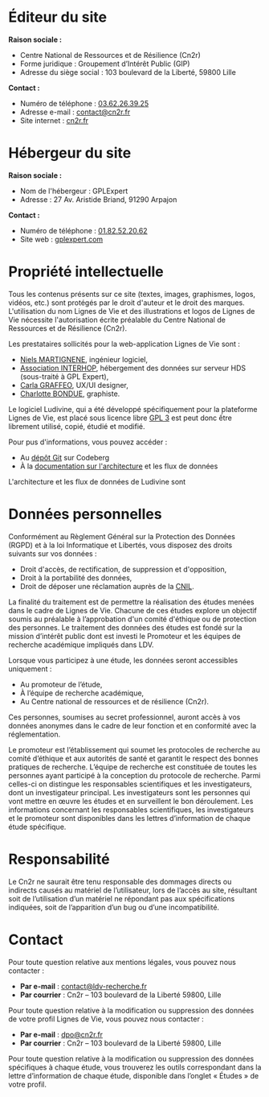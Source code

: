 # Éditeur du site

**Raison sociale :**

- Centre National de Ressources et de Résilience (Cn2r)
- Forme juridique : Groupement d’Intérêt Public (GIP)
- Adresse du siège social : 103 boulevard de la Liberté, 59800 Lille

**Contact :**

- Numéro de téléphone : <a href="tel:+33362263925">03.62.26.39.25</a>
- Adresse e-mail : contact@cn2r.fr
- Site internet : [cn2r.fr](https://cn2r.fr/)

# Hébergeur du site

**Raison sociale :**

- Nom de l'hébergeur : GPLExpert
- Adresse : 27 Av. Aristide Briand, 91290 Arpajon

**Contact :**

- Numéro de téléphone : <a href="tel:+33182522062">01.82.52.20.62</a>
- Site web : [gplexpert.com](https://gplexpert.com/)

# Propriété intellectuelle

Tous les contenus présents sur ce site (textes, images, graphismes, logos, vidéos, etc.) sont protégés par le droit d'auteur et le droit des marques. L'utilisation du nom Lignes de Vie et des illustrations et logos de Lignes de Vie nécessite l'autorisation écrite préalable du Centre National de Ressources et de Résilience (Cn2r).

Les prestataires sollicités pour la web-application Lignes de Vie sont :

- [Niels MARTIGNENE](https://koromix.dev), ingénieur logiciel,
- [Association INTERHOP](https://interhop.org), hébergement des données sur serveur HDS (sous-traité à GPL Expert),
- [Carla GRAFFEO](https://graffeo.wixsite.com/carlagraffeo), UX/UI designer,
- [Charlotte BONDUE](https://charlotte-bondue.fr/portfolio/), graphiste.

Le logiciel Ludivine, qui a été développé spécifiquement pour la plateforme Lignes de Vie, est placé sous licence libre [GPL 3](https://www.gnu.org/licenses/#GPL) est peut donc ếtre librement utilisé, copié, étudié et modifié.

Pour pus d'informations, vous pouvez accéder :

- Au [dépôt Git](https://codeberg.org/Koromix/ludivine) sur Codeberg
- À la [documentation sur l'architecture](architecture) et les flux de données

L'architecture et les flux de données de Ludivine sont

# Données personnelles

Conformément au Règlement Général sur la Protection des Données (RGPD) et à la loi Informatique et Libertés, vous disposez des droits suivants sur vos données :

- Droit d'accès, de rectification, de suppression et d'opposition,
- Droit à la portabilité des données,
- Droit de déposer une réclamation auprès de la [CNIL](https://www.cnil.fr).

La finalité du traitement est de permettre la réalisation des études menées dans le cadre de Lignes de Vie. Chacune de ces études explore un objectif soumis au préalable à l’approbation d'un comité d'éthique ou de protection des personnes. Le traitement des données des études est fondé sur la mission d’intérêt public dont est investi le Promoteur et les équipes de recherche académique impliqués dans LDV.

Lorsque vous participez à une étude, les données seront accessibles uniquement :

- Au promoteur de l’étude,
- À l’équipe de recherche académique,
- Au Centre national de ressources et de résilience (Cn2r).

Ces personnes, soumises au secret professionnel, auront accès à vos données anonymes dans le cadre de leur fonction et en conformité avec la réglementation.

Le promoteur est l’établissement qui soumet les protocoles de recherche au comité d’éthique et aux autorités de santé et garantit le respect des bonnes pratiques de recherche. L’équipe de recherche est constituée de toutes les personnes ayant participé à la conception du protocole de recherche. Parmi celles-ci on distingue les responsables scientifiques et les investigateurs, dont un investigateur principal. Les investigateurs sont les personnes qui vont mettre en œuvre les études et en surveillent le bon déroulement. Les informations concernant les responsables scientifiques, les investigateurs et le promoteur sont disponibles dans les lettres d’information de chaque étude spécifique.

# Responsabilité

Le Cn2r ne saurait être tenu responsable des dommages directs ou indirects causés au matériel de l’utilisateur, lors de l’accès au site, résultant soit de l’utilisation d’un matériel ne répondant pas aux spécifications indiquées, soit de l’apparition d’un bug ou d’une incompatibilité.

# Contact

Pour toute question relative aux mentions légales, vous pouvez nous contacter :
- **Par e-mail** : contact@ldv-recherche.fr
- **Par courrier** : Cn2r – 103 boulevard de la Liberté 59800, Lille

Pour toute question relative à la modification ou suppression des données de votre profil Lignes de Vie, vous pouvez nous contacter :

- **Par e-mail** : dpo@cn2r.fr
- **Par courrier** : Cn2r – 103 boulevard de la Liberté 59800, Lille

Pour toute question relative à la modification ou suppression des données spécifiques à chaque étude, vous trouverez les outils correspondant dans la lettre d’information de chaque étude, disponible dans l’onglet « Études » de votre profil.
